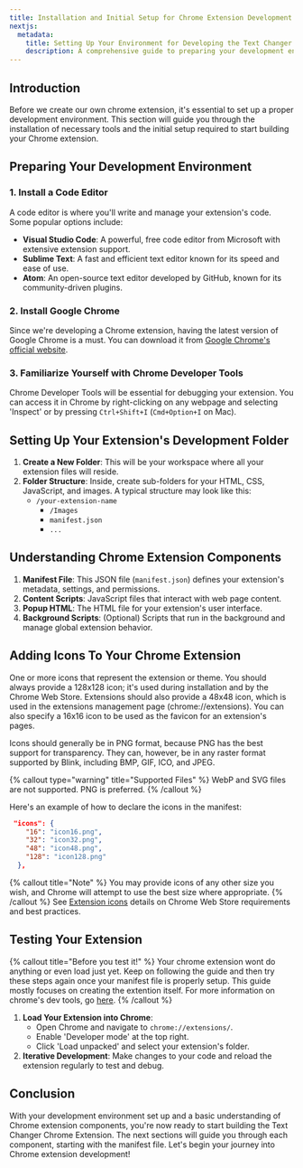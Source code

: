 ```yaml
---
title: Installation and Initial Setup for Chrome Extension Development
nextjs:
  metadata:
    title: Setting Up Your Environment for Developing the Text Changer Chrome Extension
    description: A comprehensive guide to preparing your development environment for building the Text Changer Chrome Extension, including necessary tools and initial configurations.
---
```


## Introduction

Before we create our own chrome extension, it's essential to set up a proper development environment. This section will guide you through the installation of necessary tools and the initial setup required to start building your Chrome extension.

## Preparing Your Development Environment

### 1. Install a Code Editor

A code editor is where you'll write and manage your extension's code. Some popular options include:

- **Visual Studio Code**: A powerful, free code editor from Microsoft with extensive extension support.
- **Sublime Text**: A fast and efficient text editor known for its speed and ease of use.
- **Atom**: An open-source text editor developed by GitHub, known for its community-driven plugins.

### 2. Install Google Chrome

Since we're developing a Chrome extension, having the latest version of Google Chrome is a must. You can download it from [Google Chrome's official website](https://www.google.com/chrome/).

### 3. Familiarize Yourself with Chrome Developer Tools

Chrome Developer Tools will be essential for debugging your extension. You can access it in Chrome by right-clicking on any webpage and selecting 'Inspect' or by pressing `Ctrl+Shift+I` (`Cmd+Option+I` on Mac).

## Setting Up Your Extension's Development Folder

1. **Create a New Folder**: This will be your workspace where all your extension files will reside.
2. **Folder Structure**: Inside, create sub-folders for your HTML, CSS, JavaScript, and images. A typical structure may look like this:
   - `/your-extension-name`
     - `/Images`
     - `manifest.json`
     - `...`

## Understanding Chrome Extension Components

1. **Manifest File**: This JSON file (`manifest.json`) defines your extension's metadata, settings, and permissions.
2. **Content Scripts**: JavaScript files that interact with web page content.
3. **Popup HTML**: The HTML file for your extension's user interface.
4. **Background Scripts**: (Optional) Scripts that run in the background and manage global extension behavior.

## Adding Icons To Your Chrome Extension
One or more icons that represent the extension or theme. You should always provide a 128x128 icon; it's used during installation and by the Chrome Web Store. Extensions should also provide a 48x48 icon, which is used in the extensions management page (chrome://extensions). You can also specify a 16x16 icon to be used as the favicon for an extension's pages.

Icons should generally be in PNG format, because PNG has the best support for transparency. They can, however, be in any raster format supported by Blink, including BMP, GIF, ICO, and JPEG.

{% callout type="warning" title="Supported Files" %}
WebP and SVG files are not supported. PNG is preferred.
{% /callout %}

Here's an example of how to declare the icons in the manifest:

```json
 "icons": {
    "16": "icon16.png",
    "32": "icon32.png",
    "48": "icon48.png",
    "128": "icon128.png"
  },
```

{% callout title="Note" %}
You may provide icons of any other size you wish, and Chrome will attempt to use the best size where appropriate.
{% /callout %}
See [Extension icons](https://developer.chrome.com/docs/webstore/images#icons) details on Chrome Web Store requirements and best practices.

## Testing Your Extension

{% callout title="Before you test it!" %}
Your chrome extension wont do anything or even load just yet. Keep on following the guide and then try these steps again once your manifest file is properly setup. This guide mostly focuses on creating the extention itself. For more information on chrome's dev tools, go [here](https://developer.chrome.com/docs/extensions).
{% /callout %}

1. **Load Your Extension into Chrome**:
   - Open Chrome and navigate to `chrome://extensions/`.
   - Enable 'Developer mode' at the top right.
   - Click 'Load unpacked' and select your extension's folder.
2. **Iterative Development**: Make changes to your code and reload the extension regularly to test and debug.

## Conclusion

With your development environment set up and a basic understanding of Chrome extension components, you're now ready to start building the Text Changer Chrome Extension. The next sections will guide you through each component, starting with the manifest file. Let's begin your journey into Chrome extension development!